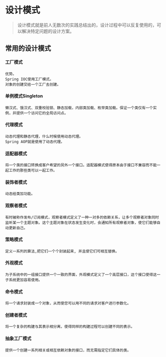 # 设计模式

> 设计模式就是前人无数次的实践总结出的，设计过程中可以反复使用的，可以解决特定问题的设计方案。

## 常用的设计模式

#### 工厂模式

    优势。
    Spring IOC使用工厂模式。
    对象的创建交给一个工厂去创建。

#### 单例模式Singleton 

    懒汉式、饿汉式、双重校验锁、静态加载，内部类加载、枚举类加载。保证一个类仅有一个实例，并提供一个访问它的全局访问点。

#### 代理模式

    动态代理和静态代理，什么时候使用动态代理。
    Spring AOP就是使用了动态代理。

#### 适配器模式

    将一个类的接口转换成客户希望的另外一个接口。适配器模式使得原本由于接口不兼容而不能一起工作的那些类可以一起工作。

#### 装饰者模式

    动态给类加功能。

#### 观察者模式

    有时被称作发布/订阅模式，观察者模式定义了一种一对多的依赖关系，让多个观察者对象同时监听某一个主题对象。这个主题对象在状态发生变化时，会通知所有观察者对象，使它们能够自动更新自己。

#### 策略模式

    定义一系列的算法,把它们一个个封装起来, 并且使它们可相互替换。

#### 外观模式

    为子系统中的一组接口提供一个一致的界面，外观模式定义了一个高层接口，这个接口使得这一子系统更加容易使用。

#### 命令模式

    将一个请求封装成一个对象，从而使您可以用不同的请求对客户进行参数化。

#### 创建者模式

    将一个复杂的构建与其表示相分离，使得同样的构建过程可以创建不同的表示。

#### 抽象工厂模式

    提供一个创建一系列相关或相互依赖对象的接口，而无需指定它们具体的类。

